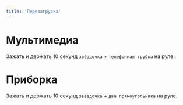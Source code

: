 ```yaml
---
title: 'Перезагрузка'
---
```


# Мультимедиа
Зажать и держать 10 секунд `звёздочка` + `телефонная трубка` на руле.

# Приборка
Зажать и держать 10 секунд `звёздочка` + `два прямоугольника` на руле.
